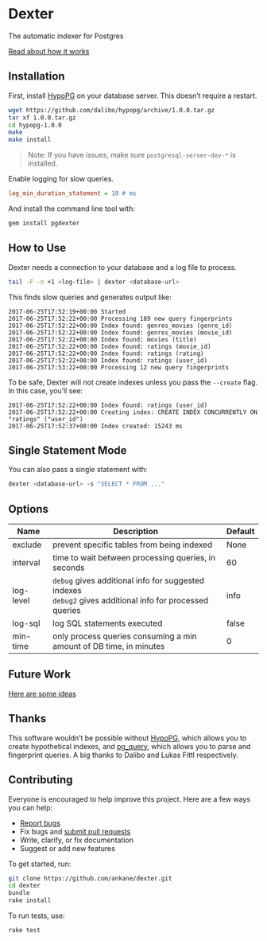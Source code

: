 # Dexter

The automatic indexer for Postgres

[Read about how it works](https://medium.com/@ankane/introducing-dexter-the-automatic-indexer-for-postgres-5f8fa8b28f27)

## Installation

First, install [HypoPG](https://github.com/dalibo/hypopg) on your database server. This doesn’t require a restart.

```sh
wget https://github.com/dalibo/hypopg/archive/1.0.0.tar.gz
tar xf 1.0.0.tar.gz
cd hypopg-1.0.0
make
make install
```

> Note: If you have issues, make sure `postgresql-server-dev-*` is installed.

Enable logging for slow queries.

```ini
log_min_duration_statement = 10 # ms
```

And install the command line tool with:

```sh
gem install pgdexter
```

## How to Use

Dexter needs a connection to your database and a log file to process.

```sh
tail -F -n +1 <log-file> | dexter <database-url>
```

This finds slow queries and generates output like:

```
2017-06-25T17:52:19+00:00 Started
2017-06-25T17:52:22+00:00 Processing 189 new query fingerprints
2017-06-25T17:52:22+00:00 Index found: genres_movies (genre_id)
2017-06-25T17:52:22+00:00 Index found: genres_movies (movie_id)
2017-06-25T17:52:22+00:00 Index found: movies (title)
2017-06-25T17:52:22+00:00 Index found: ratings (movie_id)
2017-06-25T17:52:22+00:00 Index found: ratings (rating)
2017-06-25T17:52:22+00:00 Index found: ratings (user_id)
2017-06-25T17:53:22+00:00 Processing 12 new query fingerprints
```

To be safe, Dexter will not create indexes unless you pass the `--create` flag. In this case, you’ll see:

```
2017-06-25T17:52:22+00:00 Index found: ratings (user_id)
2017-06-25T17:52:22+00:00 Creating index: CREATE INDEX CONCURRENTLY ON "ratings" ("user_id")
2017-06-25T17:52:37+00:00 Index created: 15243 ms
```

## Single Statement Mode

You can also pass a single statement with:

```sh
dexter <database-url> -s "SELECT * FROM ..."
```

## Options

Name | Description | Default
--- | --- | ---
exclude | prevent specific tables from being indexed | None
interval | time to wait between processing queries, in seconds | 60
log-level | `debug` gives additional info for suggested indexes<br />`debug2` gives additional info for processed queries | info
log-sql | log SQL statements executed | false
min-time | only process queries consuming a min amount of DB time, in minutes | 0

## Future Work

[Here are some ideas](https://github.com/ankane/dexter/issues/1)

## Thanks

This software wouldn’t be possible without [HypoPG](https://github.com/dalibo/hypopg), which allows you to create hypothetical indexes, and [pg_query](https://github.com/lfittl/pg_query), which allows you to parse and fingerprint queries. A big thanks to Dalibo and Lukas Fittl respectively.

## Contributing

Everyone is encouraged to help improve this project. Here are a few ways you can help:

- [Report bugs](https://github.com/ankane/dexter/issues)
- Fix bugs and [submit pull requests](https://github.com/ankane/dexter/pulls)
- Write, clarify, or fix documentation
- Suggest or add new features

To get started, run:

```sh
git clone https://github.com/ankane/dexter.git
cd dexter
bundle
rake install
```

To run tests, use:

```sh
rake test
```
